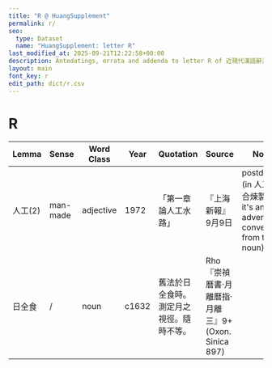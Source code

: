 ```yaml
---
title: "R @ HuangSupplement"
permalink: r/
seo:
  type: Dataset
  name: "HuangSupplement: letter R"
last_modified_at: 2025-09-21T12:22:58+00:00
description: Antedatings, errata and addenda to letter R of 近現代漢語辭源
layout: main
font_key: r
edit_path: dict/r.csv
---
```

# R

<!-- Anything not in the table must be before this comment. -->

Lemma|Sense|Word Class|Year|Quotation|Source|Note|
---|---|---|---|---|---|---|
人工(2)|man-made|adjective|1972|「第一章論人工水路」|『上海新報』9月9日|postdating (in 人工配合煉製而成 it's an adverb converted from the noun)|
日全食|/|noun|c1632|舊法於日全食時。測定月之視徑。隨時不等。|Rho『崇禎曆書·月離曆指·月離三』9+ (Oxon. Sinica 897)||
